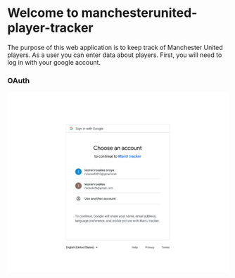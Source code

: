 #  Welcome to manchesterunited-player-tracker

The purpose of this web application is to keep track of Manchester United players. As a user you can enter data about players. First, you will need to log in with your google account.

### OAuth

![game on](https://github.com/leonelRos/manchester-united-tracker/blob/master/public/images/pic1.png)









